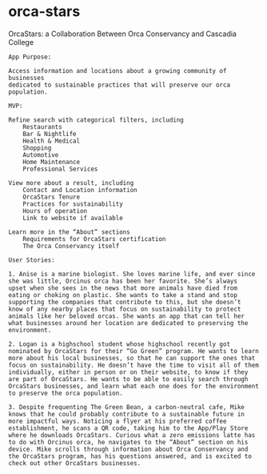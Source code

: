# orca-stars

OrcaStars: a Collaboration Between Orca Conservancy and Cascadia College

	App Purpose:

	Access information and locations about a growing community of businesses
	dedicated to sustainable practices that will preserve our orca population.

	MVP:

	Refine search with categorical filters, including
	    Restaurants
	    Bar & Nightlife
	    Health & Medical
	    Shopping
	    Automotive
	    Home Maintenance
	    Professional Services

	View more about a result, including
	    Contact and Location information
	    OrcaStars Tenure
	    Practices for sustainability
	    Hours of operation
	    Link to website if available

	Learn more in the “About” sections
	    Requirements for OrcaStars certification
	    The Orca Conservancy itself

	User Stories:

	1. Anise is a marine biologist. She loves marine life, and ever since
	she was little, Orcinus orca has been her favorite. She’s always 
	upset when she sees in the news that more animals have died from 
	eating or choking on plastic. She wants to take a stand and stop 
	supporting the companies that contribute to this, but she doesn’t 
	know of any nearby places that focus on sustainability to protect 
	animals like her beloved orcas. She wants an app that can tell her 
	what businesses around her location are dedicated to preserving the 
	environment.

	2. Logan is a highschool student whose highschool recently got 
	nominated by OrcaStars for their “Go Green” program. He wants to learn
	more about his local businesses, so that he can support the ones that 
	focus on sustainability. He doesn’t have the time to visit all of them 
	individually, either in person or on their website, to know if they 
	are part of OrcaStars. He wants to be able to easily search through 
	OrcaStars businesses, and learn what each one does for the environment 
	to preserve the orca population.
	
	3. Despite frequenting The Green Bean, a carbon-neutral cafe, Mike 
	knows that he could probably contribute to a sustainable future in 
	more impactful ways. Noticing a flyer at his preferred coffee 
	establishment, he scans a QR code, taking him to the App/Play Store 
	where he downloads OrcaStars. Curious what a zero emissions latte has 
	to do with Orcinus orca, he navigates to the “About” section on his 
	device. Mike scrolls through information about Orca Conservancy and 
	the OrcaStars program, has his questions answered, and is excited to 
	check out other OrcaStars businesses.
